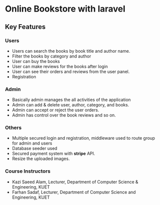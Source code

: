 # Online Bookstore with laravel

 ## Key Features
 
 ### Users
 
 - Users can search the books by book title and author name.
 - Filter the books by category and author
 - User can buy the books
 - User can make reviews for the books after login
 - User can see their orders and reviews from the user panel.
 - Registration
 
 ### Admin 
 - Basically admin manages the all activities of the application
 - Admin can add & delete user, author, category, and books.
 - Admin can accept or reject the user orders.
 - Admin has control over the book reviews and so on.
 
 ### Others
 
 - Multiple secured login and registration,  middleware used to route group for admin and users
 -  Database seeder used
 - Secured payment system with **stripe** API.
 - Resize the uploaded images. 
 
 ### Course Instructors

- Kazi Saeed Alam,
  Lecturer,
  Department of Computer Science & Engineering, KUET
- Farhan Sadaf,
  Lecturer,
  Department of Computer Science and Engineering, KUET
